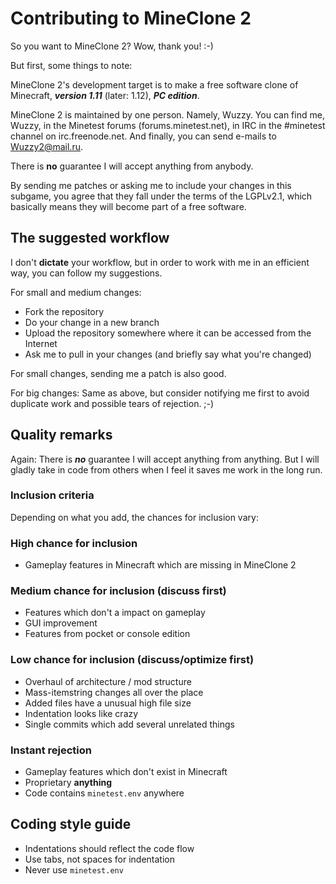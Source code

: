 # Contributing to MineClone 2
So you want to MineClone 2?
Wow, thank you! :-)

But first, some things to note:

MineClone 2's development target is to make a free software clone of Minecraft,
***version 1.11*** (later: 1.12), ***PC edition***.

MineClone 2 is maintained by one person. Namely, Wuzzy. You can find me,
Wuzzy, in the Minetest forums (forums.minetest.net), in IRC in the #minetest
channel on irc.freenode.net. And finally, you can send e-mails to
<Wuzzy2@mail.ru>.

There is **no** guarantee I will accept anything from anybody.

By sending me patches or asking me to include your changes in this subgame,
you agree that they fall under the terms of the LGPLv2.1, which basically
means they will become part of a free software.

## The suggested workflow
I don't **dictate** your workflow, but in order to work with me in an efficient
way, you can follow my suggestions.

For small and medium changes:

* Fork the repository
* Do your change in a new branch
* Upload the repository somewhere where it can be accessed from the Internet
* Ask me to pull in your changes (and briefly say what you're changed)

For small changes, sending me a patch is also good.

For big changes: Same as above, but consider notifying me first to avoid
duplicate work and possible tears of rejection. ;-)

## Quality remarks
Again: There is ***no*** guarantee I will accept anything from anything.
But I will gladly take in code from others when I feel it saves me work
in the long run.

### Inclusion criteria
Depending on what you add, the chances for inclusion vary:

### High chance for inclusion
* Gameplay features in Minecraft which are missing in MineClone 2

### Medium chance for inclusion (discuss first)
* Features which don't a impact on gameplay
* GUI improvement
* Features from pocket or console edition

### Low chance for inclusion (discuss/optimize first)
* Overhaul of architecture / mod structure
* Mass-itemstring changes all over the place
* Added files have a unusual high file size
* Indentation looks like crazy
* Single commits which add several unrelated things

### Instant rejection
* Gameplay features which don't exist in Minecraft
* Proprietary **anything**
* Code contains `minetest.env` anywhere

## Coding style guide
* Indentations should reflect the code flow
* Use tabs, not spaces for indentation
* Never use `minetest.env`


